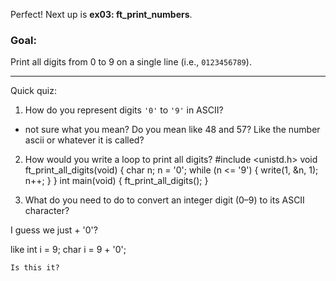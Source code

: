 Perfect! Next up is **ex03: ft\_print\_numbers**.

### Goal:

Print all digits from 0 to 9 on a single line (i.e., `0123456789`).

---

Quick quiz:

1. How do you represent digits `'0'` to `'9'` in ASCII?
- not sure what you mean? Do you mean like 48 and 57? Like the number ascii or whatever it is called?
2. How would you write a loop to print all digits?
#include <unistd.h>
void    ft_print_all_digits(void)
{
    char    n;
    n = '0';
    while (n <= '9')
    {
        write(1, &n, 1);
        n++;
    }
}
int     main(void)
{
    ft_print_all_digits();
}

3. What do you need to do to convert an integer digit (0–9) to its ASCII character?

I guess we just + '0'?

like int i = 9;
    char i = 9 + '0';

    Is this it?